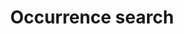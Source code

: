 ---
lang-ref: occurrence/search
permalink: /en/occurrence/search
title: Occurrence search
description: We publish open data
layout: occurrence
---